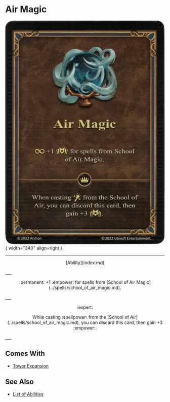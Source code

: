 # Air Magic

![Air Magic](../assets/abilities-air_magic.webp){ width="340" align=right }

___
<p style="text-align: center;" markdown>[Ability](index.md)</p>
___
<p style="text-align: center;" markdown>:permanent: +1 :empower: for spells from [School of Air Magic](../spells/school_of_air_magic.md).</p>
___
<p style="text-align: center;" markdown> :expert: </p>

<p style="text-align: center;" markdown>While casting :spellpower: from the [School of Air](../spells/school_of_air_magic.md), you can discard this card, then gain +3 :empower:.</p>
___


## Comes With

- [Tower Expansion](../content.md)


## See Also

- [List of Abilities](index.md)
